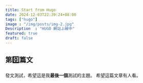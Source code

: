 ```yaml
---
title: Start from Hugo
date: 2024-12-03T22:39:24+08:00
tags: ["hugo"]
image : "/img/posts/img-2.jpg"
Description  : "HUGO 網站上線中"
featured: true
draft: false
---
```

## 第0️⃣篇文

發文測試，希望這是我**最後一個**測試的主題。
希望這篇文章有人看。